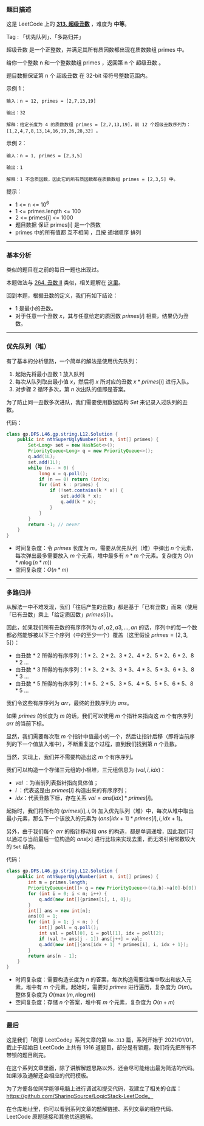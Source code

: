 ### 题目描述

这是 LeetCode 上的 **[313. 超级丑数](https://leetcode-cn.com/problems/super-ugly-number/solution/gong-shui-san-xie-yi-ti-shuang-jie-you-x-jyow/)** ，难度为 **中等**。

Tag : 「优先队列」、「多路归并」



超级丑数 是一个正整数，并满足其所有质因数都出现在质数数组 primes 中。

给你一个整数 n 和一个整数数组 primes ，返回第 n 个 超级丑数 。

题目数据保证第 n 个 超级丑数 在 32-bit 带符号整数范围内。

示例 1：
```
输入：n = 12, primes = [2,7,13,19]

输出：32 

解释：给定长度为 4 的质数数组 primes = [2,7,13,19]，前 12 个超级丑数序列为：[1,2,4,7,8,13,14,16,19,26,28,32] 。
```
示例 2：
```
输入：n = 1, primes = [2,3,5]

输出：1

解释：1 不含质因数，因此它的所有质因数都在质数数组 primes = [2,3,5] 中。
```

提示：
* 1 <= n <= $10^6$
* 1 <= primes.length <= 100
* 2 <= primes[i] <= 1000
* 题目数据 保证 primes[i] 是一个质数
* primes 中的所有值都 互不相同 ，且按 递增顺序 排列


---

### 基本分析

类似的题目在之前的每日一题也出现过。

本题做法与 [264. 丑数 II](https://leetcode-cn.com/problems/ugly-number-ii/) 类似，相关题解在 [这里](https://leetcode-cn.com/problems/ugly-number-ii/solution/gong-shui-san-xie-yi-ti-shuang-jie-you-x-3nvs/)。

回到本题，根据丑数的定义，我们有如下结论：

* $1$ 是最小的丑数。
* 对于任意一个丑数 $x$，其与任意给定的质因数 $primes[i]$ 相乘，结果仍为丑数。

---

### 优先队列（堆）

有了基本的分析思路，一个简单的解法是使用优先队列：

1. 起始先将最小丑数 $1$ 放入队列
2. 每次从队列取出最小值 $x$，然后将 $x$ 所对应的丑数 $x * primes[i]$ 进行入队。
3. 对步骤 $2$ 循环多次，第 $n$ 次出队的值即是答案。

为了防止同一丑数多次进队，我们需要使用数据结构 $Set$ 来记录入过队列的丑数。

代码：
```Java
class gp.DFS.L46.gp.string.L12.Solution {
    public int nthSuperUglyNumber(int n, int[] primes) {
        Set<Long> set = new HashSet<>();
        PriorityQueue<Long> q = new PriorityQueue<>();
        q.add(1L);
        set.add(1L);
        while (n-- > 0) {
            long x = q.poll();
            if (n == 0) return (int)x;
            for (int k : primes) {
                if (!set.contains(k * x)) {
                    set.add(k * x);
                    q.add(k * x);
                }
            }
        }
        return -1; // never
    }
}
```
* 时间复杂度：令 $primes$ 长度为 $m$，需要从优先队列（堆）中弹出 $n$ 个元素，每次弹出最多需要放入 $m$ 个元素，堆中最多有 $n * m$ 个元素。复杂度为 $O(n * m \log{(n * m)})$
* 空间复杂度：$O(n * m)$

---

### 多路归并

从解法一中不难发现，我们「往后产生的丑数」都是基于「已有丑数」而来（使用「已有丑数」乘上「给定质因数」$primes[i]$）。

因此，如果我们所有丑数的有序序列为 $a1,a2,a3,...,an$ 的话，序列中的每一个数都必然能够被以下三个序列（中的至少一个）覆盖（这里假设 $primes = [2,3,5]$）：

* 由丑数 * $2$ 所得的有序序列：$1 * 2$、$2 * 2$、$3 * 2$、$4 * 2$、$5 * 2$、$6 * 2$、$8 * 2$ ...
* 由丑数 * $3$ 所得的有序序列：$1 * 3$、$2 * 3$、$3 * 3$、$4 * 3$、$5 * 3$、$6 * 3$、$8 * 3$ ...
* 由丑数 * $5$ 所得的有序序列：$1 * 5$、$2 * 5$、$3 * 5$、$4 * 5$、$5 * 5$、$6 * 5$、$8 * 5$ ...

我们令这些有序序列为 $arr$，最终的丑数序列为 $ans$。

如果 $primes$ 的长度为 $m$ 的话，我们可以使用 $m$ 个指针来指向这 $m$ 个有序序列 $arr$ 的当前下标。

显然，我们需要每次取 $m$ 个指针中值最小的一个，然后让指针后移（即将当前序列的下一个值放入堆中），不断重复这个过程，直到我们找到第 $n$ 个丑数。

当然，实现上，我们并不需要构造出这 $m$ 个有序序列。

我们可以构造一个存储三元组的小根堆，三元组信息为 $(val, i, idx)$：

* $val$ ：为当前列表指针指向具体值；
* $i$ ：代表这是由 $primes[i]$ 构造出来的有序序列；
* $idx$：代表丑数下标，存在关系 $val = ans[idx] * primes[i]$。

起始时，我们将所有的 $(primes[i], i, 0)$ 加入优先队列（堆）中，每次从堆中取出最小元素，那么下一个该放入的元素为 $(ans[idx + 1] * primes[i], i, idx + 1)$。

另外，由于我们每个 $arr$ 的指针移动和 $ans$ 的构造，都是单调递增，因此我们可以通过与当前最后一位构造的 $ans[x]$ 进行比较来实现去重，而无须引用常数较大的 `Set` 结构。

代码：
```Java
class gp.DFS.L46.gp.string.L12.Solution {
    public int nthSuperUglyNumber(int n, int[] primes) {
        int m = primes.length;
        PriorityQueue<int[]> q = new PriorityQueue<>((a,b)->a[0]-b[0]); 
        for (int i = 0; i < m; i++) {
            q.add(new int[]{primes[i], i, 0});
        }
        int[] ans = new int[n];
        ans[0] = 1;
        for (int j = 1; j < n; ) {
            int[] poll = q.poll();
            int val = poll[0], i = poll[1], idx = poll[2];
            if (val != ans[j - 1]) ans[j++] = val;
            q.add(new int[]{ans[idx + 1] * primes[i], i, idx + 1});
        }
        return ans[n - 1];
    }
}
```
* 时间复杂度：需要构造长度为 $n$ 的答案，每次构造需要往堆中取出和放入元素，堆中有 $m$ 个元素，起始时，需要对 $primes$ 进行遍历，复杂度为 $O(m)$。整体复杂度为 $O(\max(m, n\log{m}))$
* 空间复杂度：存储 $n$ 个答案，堆中有 $m$ 个元素，复杂度为 $O(n + m)$

---

### 最后

这是我们「刷穿 LeetCode」系列文章的第 `No.313` 篇，系列开始于 2021/01/01，截止于起始日 LeetCode 上共有 1916 道题目，部分是有锁题，我们将先把所有不带锁的题目刷完。

在这个系列文章里面，除了讲解解题思路以外，还会尽可能给出最为简洁的代码。如果涉及通解还会相应的代码模板。

为了方便各位同学能够电脑上进行调试和提交代码，我建立了相关的仓库：https://github.com/SharingSource/LogicStack-LeetCode。

在仓库地址里，你可以看到系列文章的题解链接、系列文章的相应代码、LeetCode 原题链接和其他优选题解。

